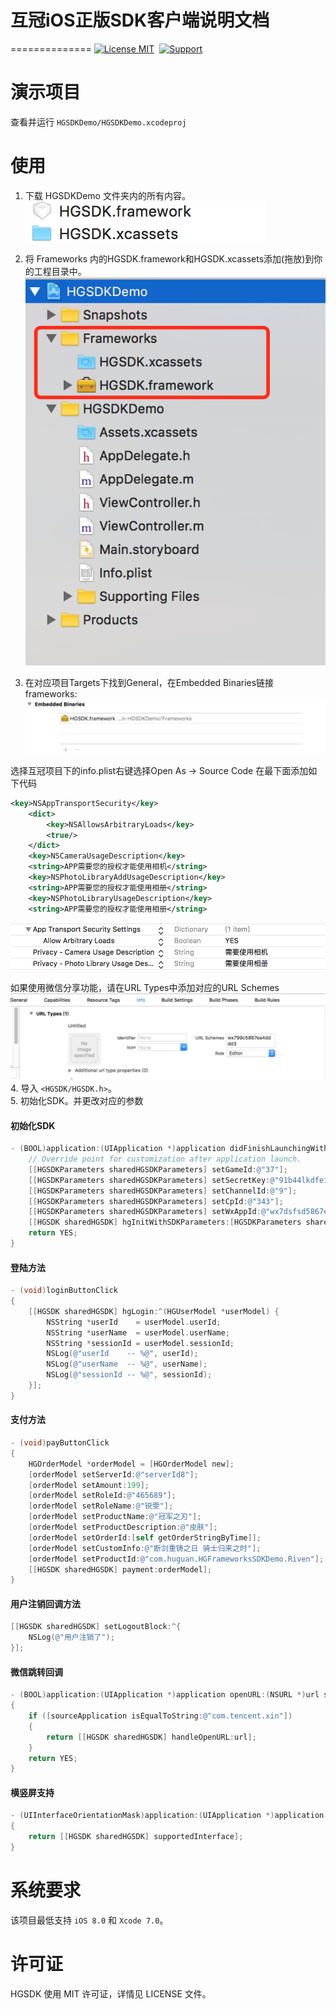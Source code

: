 # 互冠iOS正版SDK客户端说明文档
==============
[![License MIT](https://img.shields.io/badge/license-MIT-green.svg?style=flat)](https://raw.githubusercontent.com/seven/HGSDKDemo/master/LICENSE)&nbsp;
[![Support](https://img.shields.io/badge/support-iOS%208%2B%20-blue.svg?style=fla)](https://www.apple.com/nl/ios/)&nbsp;


演示项目
==============
查看并运行 `HGSDKDemo/HGSDKDemo.xcodeproj`


使用
==============


1. 下载 HGSDKDemo 文件夹内的所有内容。<br/>
<img src="https://raw.githubusercontent.com/huguan/HGSDKDemo/master/Snapshots/path.png"><br/>
2. 将 Frameworks 内的HGSDK.framework和HGSDK.xcassets添加(拖放)到你的工程目录中。
<img src="https://raw.githubusercontent.com/huguan/HGSDKDemo/master/Snapshots/ProductPath.png"><br/>

3. 在对应项目Targets下找到General，在Embedded Binaries链接 frameworks:
<img src="https://raw.githubusercontent.com/huguan/HGSDKDemo/master/Snapshots/framework.png"><br/>

选择互冠项目下的info.plist右键选择Open As -> Source Code
在最下面添加如下代码
```xml
<key>NSAppTransportSecurity</key>
	<dict>
		<key>NSAllowsArbitraryLoads</key>
		<true/>
	</dict>
	<key>NSCameraUsageDescription</key>
	<string>APP需要您的授权才能使用相机</string>
	<key>NSPhotoLibraryAddUsageDescription</key>
	<string>APP需要您的授权才能使用相册</string>
	<key>NSPhotoLibraryUsageDescription</key>
	<string>APP需要您的授权才能使用相册</string>
```

<img src="https://raw.githubusercontent.com/huguan/HGSDKDemo/master/Snapshots/Infoplist.png"><br/>

如果使用微信分享功能，请在URL Types中添加对应的URL Schemes
<img src="https://raw.githubusercontent.com/huguan/HGSDKDemo/master/Snapshots/URLTypes.png"><br/>
4. 导入 `<HGSDK/HGSDK.h>`。<br/>
5. 初始化SDK。并更改对应的参数

#### 初始化SDK

```objective-c
- (BOOL)application:(UIApplication *)application didFinishLaunchingWithOptions:(NSDictionary *)launchOptions {
    // Override point for customization after application launch.
    [[HGSDKParameters sharedHGSDKParameters] setGameId:@"37"];
    [[HGSDKParameters sharedHGSDKParameters] setSecretKey:@"91b44lkdfeirf6ad596b4e71b76ff07f"];
    [[HGSDKParameters sharedHGSDKParameters] setChannelId:@"9"];
    [[HGSDKParameters sharedHGSDKParameters] setCpId:@"343"];
    [[HGSDKParameters sharedHGSDKParameters] setWxAppId:@"wx7dsfsd5867ea4dddd3"];
    [[HGSDK sharedHGSDK] hgInitWithSDKParameters:[HGSDKParameters sharedHGSDKParameters]];
    return YES;
}
```

#### 登陆方法

```objective-c
- (void)loginButtonClick
{
    [[HGSDK sharedHGSDK] hgLogin:^(HGUserModel *userModel) {
        NSString *userId    = userModel.userId;
        NSString *userName  = userModel.userName;
        NSString *sessionId = userModel.sessionId;
        NSLog(@"userId    -- %@", userId);
        NSLog(@"userName  -- %@", userName);
        NSLog(@"sessionId -- %@", sessionId);
    }];
}
```

#### 支付方法

```objective-c
- (void)payButtonClick
{
    HGOrderModel *orderModel = [HGOrderModel new];
    [orderModel setServerId:@"serverId8"];
    [orderModel setAmount:199];
    [orderModel setRoleId:@"465689"];
    [orderModel setRoleName:@"锐雯"];
    [orderModel setProductName:@"冠军之刃"];
    [orderModel setProductDescription:@"皮肤"];
    [orderModel setOrderId:[self getOrderStringByTime]];
    [orderModel setCustomInfo:@"断剑重铸之日 骑士归来之时"];
    [orderModel setProductId:@"com.huguan.HGFrameworksSDKDemo.Riven"];
    [[HGSDK sharedHGSDK] payment:orderModel];
}
```


#### 用户注销回调方法

```objective-c
[[HGSDK sharedHGSDK] setLogoutBlock:^{
    NSLog(@"用户注销了");
}];
```

#### 微信跳转回调

```objective-c
- (BOOL)application:(UIApplication *)application openURL:(NSURL *)url sourceApplication:(NSString *)sourceApplication annotation:(id)annotation
{
    if ([sourceApplication isEqualToString:@"com.tencent.xin"])
    {
        return [[HGSDK sharedHGSDK] handleOpenURL:url];
    }
    return YES;
}
```

#### 横竖屏支持

```objective-c
- (UIInterfaceOrientationMask)application:(UIApplication *)application supportedInterfaceOrientationsForWindow:(UIWindow *)window
{
    return [[HGSDK sharedHGSDK] supportedInterface];
}
```

系统要求
==============
该项目最低支持 `iOS 8.0` 和 `Xcode 7.0`。

许可证
==============
HGSDK 使用 MIT 许可证，详情见 LICENSE 文件。



